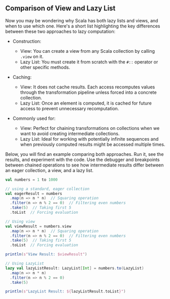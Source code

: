## Comparison of View and Lazy List

Now you may be wondering why Scala has both lazy lists and views, and when to use which one.
Here's a short list highlighting the key differences between these two approaches to lazy computation:

* Construction:
  * View: You can create a view from any Scala collection by calling `.view` on it.
  * Lazy List: You must create it from scratch with the `#::` operator or other specific methods.
* Caching:
  * View: It does not cache results. Each access recomputes values through the transformation pipeline unless forced into
    a concrete collection.
  * Lazy List: Once an element is computed, it is cached for future access to prevent unnecessary recomputation.

* Commonly used for:
  * View: Perfect for chaining transformations on collections when we want to avoid creating intermediate collections.
  * Lazy List: Ideal for working with potentially infinite sequences and when previously computed results might be
    accessed multiple times.


Below, you will find an example comparing both approaches.
Run it, see the results, and experiment with the code.
Use the debugger and breakpoints between chained operations to see how intermediate results differ between
an eager collection, a view, and a lazy list.

```scala 3
val numbers = 1 to 1000

// using a standard, eager collection
val eagerResult = numbers
  .map(n => n * n)  // Squaring operation
  .filter(n => n % 2 == 0)  // Filtering even numbers
  .take(5)  // Taking first 5
  .toList  // Forcing evaluation

// Using view
val viewResult = numbers.view
  .map(n => n * n)  // Squaring operation
  .filter(n => n % 2 == 0)  // Filtering even numbers
  .take(5)  // Taking first 5
  .toList  // Forcing evaluation

println(s"View Result: $viewResult")

// Using LazyList
lazy val lazyListResult: LazyList[Int] = numbers.to(LazyList)
  .map(n => n * n)
  .filter(n => n % 2 == 0)
  .take(5)

println(s"LazyList Result: ${lazyListResult.toList}")
```

